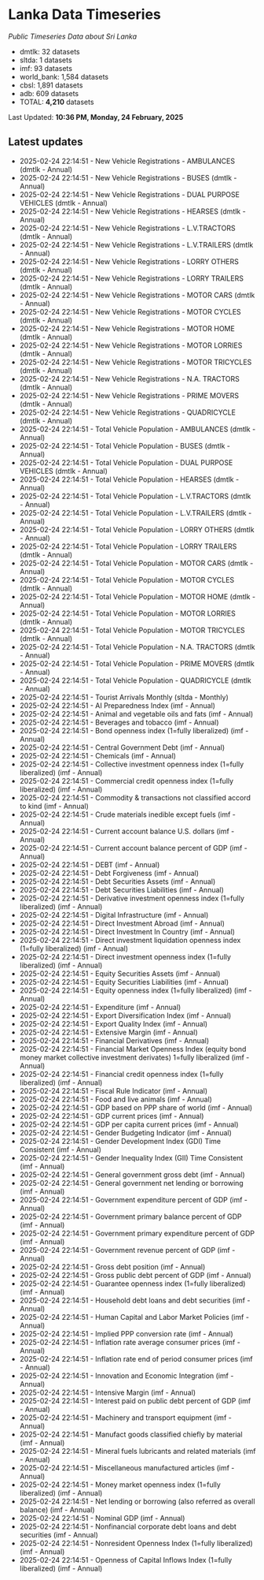 # Lanka Data Timeseries
*Public Timeseries Data about Sri Lanka*

* dmtlk: 32 datasets
* sltda: 1 datasets
* imf: 93 datasets
* world_bank: 1,584 datasets
* cbsl: 1,891 datasets
* adb: 609 datasets
* TOTAL: **4,210** datasets

Last Updated: **10:36 PM, Monday, 24 February, 2025**

## Latest updates

* 2025-02-24 22:14:51 - New Vehicle Registrations - AMBULANCES (dmtlk - Annual)
* 2025-02-24 22:14:51 - New Vehicle Registrations - BUSES (dmtlk - Annual)
* 2025-02-24 22:14:51 - New Vehicle Registrations - DUAL PURPOSE VEHICLES (dmtlk - Annual)
* 2025-02-24 22:14:51 - New Vehicle Registrations - HEARSES (dmtlk - Annual)
* 2025-02-24 22:14:51 - New Vehicle Registrations - L.V.TRACTORS (dmtlk - Annual)
* 2025-02-24 22:14:51 - New Vehicle Registrations - L.V.TRAILERS (dmtlk - Annual)
* 2025-02-24 22:14:51 - New Vehicle Registrations - LORRY OTHERS (dmtlk - Annual)
* 2025-02-24 22:14:51 - New Vehicle Registrations - LORRY TRAILERS (dmtlk - Annual)
* 2025-02-24 22:14:51 - New Vehicle Registrations - MOTOR CARS (dmtlk - Annual)
* 2025-02-24 22:14:51 - New Vehicle Registrations - MOTOR CYCLES (dmtlk - Annual)
* 2025-02-24 22:14:51 - New Vehicle Registrations - MOTOR HOME (dmtlk - Annual)
* 2025-02-24 22:14:51 - New Vehicle Registrations - MOTOR LORRIES (dmtlk - Annual)
* 2025-02-24 22:14:51 - New Vehicle Registrations - MOTOR TRICYCLES (dmtlk - Annual)
* 2025-02-24 22:14:51 - New Vehicle Registrations - N.A. TRACTORS (dmtlk - Annual)
* 2025-02-24 22:14:51 - New Vehicle Registrations - PRIME MOVERS (dmtlk - Annual)
* 2025-02-24 22:14:51 - New Vehicle Registrations - QUADRICYCLE (dmtlk - Annual)
* 2025-02-24 22:14:51 - Total Vehicle Population - AMBULANCES (dmtlk - Annual)
* 2025-02-24 22:14:51 - Total Vehicle Population - BUSES (dmtlk - Annual)
* 2025-02-24 22:14:51 - Total Vehicle Population - DUAL PURPOSE VEHICLES (dmtlk - Annual)
* 2025-02-24 22:14:51 - Total Vehicle Population - HEARSES (dmtlk - Annual)
* 2025-02-24 22:14:51 - Total Vehicle Population - L.V.TRACTORS (dmtlk - Annual)
* 2025-02-24 22:14:51 - Total Vehicle Population - L.V.TRAILERS (dmtlk - Annual)
* 2025-02-24 22:14:51 - Total Vehicle Population - LORRY OTHERS (dmtlk - Annual)
* 2025-02-24 22:14:51 - Total Vehicle Population - LORRY TRAILERS (dmtlk - Annual)
* 2025-02-24 22:14:51 - Total Vehicle Population - MOTOR CARS (dmtlk - Annual)
* 2025-02-24 22:14:51 - Total Vehicle Population - MOTOR CYCLES (dmtlk - Annual)
* 2025-02-24 22:14:51 - Total Vehicle Population - MOTOR HOME (dmtlk - Annual)
* 2025-02-24 22:14:51 - Total Vehicle Population - MOTOR LORRIES (dmtlk - Annual)
* 2025-02-24 22:14:51 - Total Vehicle Population - MOTOR TRICYCLES (dmtlk - Annual)
* 2025-02-24 22:14:51 - Total Vehicle Population - N.A. TRACTORS (dmtlk - Annual)
* 2025-02-24 22:14:51 - Total Vehicle Population - PRIME MOVERS (dmtlk - Annual)
* 2025-02-24 22:14:51 - Total Vehicle Population - QUADRICYCLE (dmtlk - Annual)
* 2025-02-24 22:14:51 - Tourist Arrivals Monthly (sltda - Monthly)
* 2025-02-24 22:14:51 - AI Preparedness Index (imf - Annual)
* 2025-02-24 22:14:51 - Animal and vegetable oils and fats (imf - Annual)
* 2025-02-24 22:14:51 - Beverages and tobacco (imf - Annual)
* 2025-02-24 22:14:51 - Bond openness index (1=fully liberalized) (imf - Annual)
* 2025-02-24 22:14:51 - Central Government Debt (imf - Annual)
* 2025-02-24 22:14:51 - Chemicals (imf - Annual)
* 2025-02-24 22:14:51 - Collective investment openness index (1=fully liberalized) (imf - Annual)
* 2025-02-24 22:14:51 - Commercial credit openness index (1=fully liberalized) (imf - Annual)
* 2025-02-24 22:14:51 - Commodity & transactions not classified accord to kind (imf - Annual)
* 2025-02-24 22:14:51 - Crude materials inedible except fuels (imf - Annual)
* 2025-02-24 22:14:51 - Current account balance U.S. dollars (imf - Annual)
* 2025-02-24 22:14:51 - Current account balance percent of GDP (imf - Annual)
* 2025-02-24 22:14:51 - DEBT (imf - Annual)
* 2025-02-24 22:14:51 - Debt Forgiveness (imf - Annual)
* 2025-02-24 22:14:51 - Debt Securities Assets (imf - Annual)
* 2025-02-24 22:14:51 - Debt Securities Liabilities (imf - Annual)
* 2025-02-24 22:14:51 - Derivative investment openness index (1=fully liberalized) (imf - Annual)
* 2025-02-24 22:14:51 - Digital Infrastructure (imf - Annual)
* 2025-02-24 22:14:51 - Direct Investment Abroad (imf - Annual)
* 2025-02-24 22:14:51 - Direct Investment In Country (imf - Annual)
* 2025-02-24 22:14:51 - Direct investment liquidation openness index (1=fully liberalized) (imf - Annual)
* 2025-02-24 22:14:51 - Direct investment openness index (1=fully liberalized) (imf - Annual)
* 2025-02-24 22:14:51 - Equity Securities Assets (imf - Annual)
* 2025-02-24 22:14:51 - Equity Securities Liabilities (imf - Annual)
* 2025-02-24 22:14:51 - Equity openness index (1=fully liberalized) (imf - Annual)
* 2025-02-24 22:14:51 - Expenditure (imf - Annual)
* 2025-02-24 22:14:51 - Export Diversification Index (imf - Annual)
* 2025-02-24 22:14:51 - Export Quality Index (imf - Annual)
* 2025-02-24 22:14:51 - Extensive Margin (imf - Annual)
* 2025-02-24 22:14:51 - Financial Derivatives (imf - Annual)
* 2025-02-24 22:14:51 - Financial Market Openness Index (equity bond money market collective investment derivates) 1=fully liberalized (imf - Annual)
* 2025-02-24 22:14:51 - Financial credit openness index (1=fully liberalized) (imf - Annual)
* 2025-02-24 22:14:51 - Fiscal Rule Indicator (imf - Annual)
* 2025-02-24 22:14:51 - Food and live animals (imf - Annual)
* 2025-02-24 22:14:51 - GDP based on PPP share of world (imf - Annual)
* 2025-02-24 22:14:51 - GDP current prices (imf - Annual)
* 2025-02-24 22:14:51 - GDP per capita current prices (imf - Annual)
* 2025-02-24 22:14:51 - Gender Budgeting Indicator (imf - Annual)
* 2025-02-24 22:14:51 - Gender Development Index (GDI) Time Consistent (imf - Annual)
* 2025-02-24 22:14:51 - Gender Inequality Index (GII) Time Consistent (imf - Annual)
* 2025-02-24 22:14:51 - General government gross debt (imf - Annual)
* 2025-02-24 22:14:51 - General government net lending or borrowing (imf - Annual)
* 2025-02-24 22:14:51 - Government expenditure percent of GDP (imf - Annual)
* 2025-02-24 22:14:51 - Government primary balance percent of GDP (imf - Annual)
* 2025-02-24 22:14:51 - Government primary expenditure percent of GDP (imf - Annual)
* 2025-02-24 22:14:51 - Government revenue percent of GDP (imf - Annual)
* 2025-02-24 22:14:51 - Gross debt position (imf - Annual)
* 2025-02-24 22:14:51 - Gross public debt percent of GDP (imf - Annual)
* 2025-02-24 22:14:51 - Guarantee openness index (1=fully liberalized) (imf - Annual)
* 2025-02-24 22:14:51 - Household debt loans and debt securities (imf - Annual)
* 2025-02-24 22:14:51 - Human Capital and Labor Market Policies (imf - Annual)
* 2025-02-24 22:14:51 - Implied PPP conversion rate (imf - Annual)
* 2025-02-24 22:14:51 - Inflation rate average consumer prices (imf - Annual)
* 2025-02-24 22:14:51 - Inflation rate end of period consumer prices (imf - Annual)
* 2025-02-24 22:14:51 - Innovation and Economic Integration (imf - Annual)
* 2025-02-24 22:14:51 - Intensive Margin (imf - Annual)
* 2025-02-24 22:14:51 - Interest paid on public debt percent of GDP (imf - Annual)
* 2025-02-24 22:14:51 - Machinery and transport equipment (imf - Annual)
* 2025-02-24 22:14:51 - Manufact goods classified chiefly by material (imf - Annual)
* 2025-02-24 22:14:51 - Mineral fuels lubricants and related materials (imf - Annual)
* 2025-02-24 22:14:51 - Miscellaneous manufactured articles (imf - Annual)
* 2025-02-24 22:14:51 - Money market openness index (1=fully liberalized) (imf - Annual)
* 2025-02-24 22:14:51 - Net lending or borrowing (also referred as overall balance) (imf - Annual)
* 2025-02-24 22:14:51 - Nominal GDP (imf - Annual)
* 2025-02-24 22:14:51 - Nonfinancial corporate debt loans and debt securities (imf - Annual)
* 2025-02-24 22:14:51 - Nonresident Openness Index (1=fully liberalized) (imf - Annual)
* 2025-02-24 22:14:51 - Openness of Capital Inflows Index (1=fully liberalized) (imf - Annual)